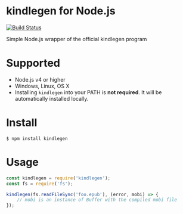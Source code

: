kindlegen for Node.js
=====================

[![Build Status][travis-image]][travis-url]

[travis-image]: https://travis-ci.org/hakatashi/kindlegen.svg?branch=master
[travis-url]: https://travis-ci.org/hakatashi/kindlegen

Simple Node.js wrapper of the official kindlegen program

# Supported

* Node.js v4 or higher
* Windows, Linux, OS X
* Installing `kindlegen` into your PATH is **not required**. It will be automatically installed locally.

# Install

```
$ npm install kindlegen
```

# Usage

```js
const kindlegen = require('kindlegen');
const fs = require('fs');

kindlegen(fs.readFileSync('foo.epub'), (error, mobi) => {
	// mobi is an instance of Buffer with the compiled mobi file
});
```
